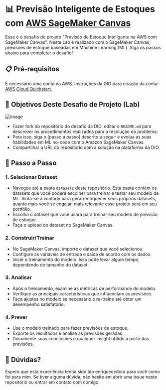 # 📊 Previsão Inteligente de Estoques com [AWS SageMaker Canvas](https://aws.amazon.com/pt/sagemaker/canvas/)

Esse é o desafio de projeto "Previsão de Estoque Inteligente na AWS com SageMaker Canvas". Neste Lab é realizado com o SageMaker Canvas, previsões de estoque baseadas em Machine Learning (ML). Siga os passos abaixo para completar o desafio!

## 📋 Pré-requisitos

É necessário uma conta na AWS. Instruções da DIO para criação da conta: [AWS Cloud Quickstart](https://github.com/digitalinnovationone/aws-cloud-quickstart).


## 🎯 Objetivos Deste Desafio de Projeto (Lab)

![image](https://github.com/digitalinnovationone/lab-aws-sagemaker-canvas-estoque/assets/730492/72f5c21f-5562-491e-aa42-2885a3184650)

- Fazer fork do repositório do desafio da DIO, editar o `README.md` para descrever os procedimentos realizados para a resolução do problema.
- Para isso, siga o [passo a passo] descrito a seguir e evolua as suas habilidades em ML no-code com o Amazon SageMaker Canvas.
- Compartilhar a URL do repositório com a solução na plataforma da DIO.


## 🚀 Passo a Passo

### 1. Selecionar Dataset

-   Navegue até a pasta `datasets` deste repositório. Esta pasta contém os datasets que você poderá escolher para treinar e testar seu modelo de ML. Sinta-se à vontade para gerar/enriquecer seus próprios datasets, quanto mais você se engajar, mais relevante esse projeto será em seu portfólio.
-   Escolha o dataset que você usará para treinar seu modelo de previsão de estoque.
-   Faça o upload do dataset no SageMaker Canvas.

### 2. Construir/Treinar

-   No SageMaker Canvas, importe o dataset que você selecionou.
-   Configure as variáveis de entrada e saída de acordo com os dados.
-   Inicie o treinamento do modelo. Isso pode levar algum tempo, dependendo do tamanho do dataset.

### 3. Analisar

-   Após o treinamento, examine as métricas de performance do modelo.
-   Verifique as principais características que influenciam as previsões.
-   Faça ajustes no modelo se necessário e re-treine até obter um desempenho satisfatório.

### 4. Prever

-   Use o modelo treinado para fazer previsões de estoque.
-   Exporte os resultados e analise as previsões geradas.
-   Documente suas conclusões e qualquer insight obtido a partir das previsões.

## 🤔 Dúvidas?

Espero que esta experiência tenha sido tão enriquecedora para você como foi para mim. Se tiver alguma dúvida, não hesite em abrir uma issue neste repositório ou entrar em contato com comigo.

